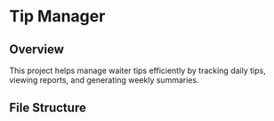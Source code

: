 # Tip Manager

## Overview
This project helps manage waiter tips efficiently by tracking daily tips, viewing reports, and generating weekly summaries.

## File Structure
